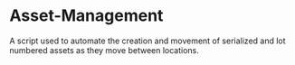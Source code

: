 # Asset-Management
A script used to automate the creation and movement of serialized and lot numbered assets as they move between locations.
